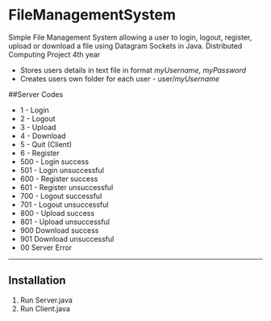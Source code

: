 # FileManagementSystem
Simple File Management System allowing a user to login, logout, register, upload or download a file using Datagram Sockets in Java. Distributed Computing Project 4th year

- Stores users details in text file in format *myUsername, myPassword*
- Creates users own folder for each user - user/*myUsername*



##Server Codes
- 1 - Login
- 2 - Logout 
- 3 - Upload 
- 4 - Download 
- 5 - Quit (Client)
- 6 - Register
- 500 -  Login success 
- 501 - Login unsuccessful
- 600 - Register success  
- 601 - Register unsuccessful
-  700 - Logout successful 
- 701 - Logout unsuccessful 
-  800 - Upload success  
- 801 - Upload unsuccessful 
- 900 Download success
- 901 Download unsuccessful
- 00 Server Error
   
----------
## Installation ##

 1. Run Server.java
 2. Run Client.java


